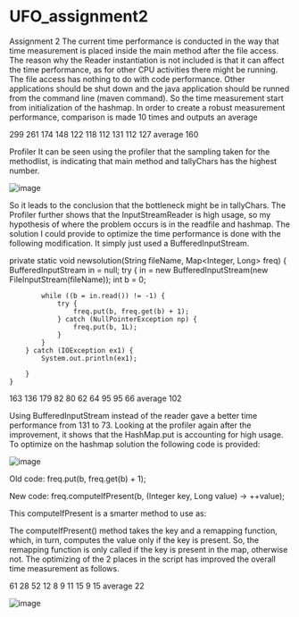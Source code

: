# UFO_assignment2

Assignment 2
The current time performance is conducted in the way that time measurement is placed inside the main method after the file access.
The reason why the Reader instantiation is not included is that it can affect the time performance, as for other CPU activities there might
be running. The file access has nothing to do with code performance. Other applications should be shut down and the
java application should be runned from the command line (maven command).
So the time measurement start from initialization of the hashmap. In order to create a robust measurement performance, comparison is made 10 times and outputs an average

299
261
174
148
122
118
112
131
112
127
average 160



Profiler
It can be seen using the profiler that the sampling taken for the methodlist, is indicating that main method and tallyChars has the highest number.

![image](https://user-images.githubusercontent.com/40825848/68544593-27d60700-03c5-11ea-8b5c-59e713982d77.png)

So it leads to the conclusion that the bottleneck might be in tallyChars. The Profiler further shows that the InputStreamReader is high usage,
so my hypothesis of where the problem occurs is in the readfile and hashmap.
The solution I could provide to optimize the time performance is done with the following modification. It simply just used a BufferedInputStream.

private static void newsolution(String fileName, Map<Integer, Long> freq)
    {
                BufferedInputStream in = null;
        try {
            in = new BufferedInputStream(new FileInputStream(fileName));
            int b = 0;

            while ((b = in.read()) != -1) {
                try {
                    freq.put(b, freq.get(b) + 1);
                } catch (NullPointerException np) {
                    freq.put(b, 1L);
                }
            }
        } catch (IOException ex1) {
            System.out.println(ex1);

        }
    }


163
136
179
82
80
62
64
95
95
66
average 102


Using BufferedInputStream instead of the reader gave a better time performance from 131 to 73.
Looking at the profiler again after the improvement, it shows that the HashMap.put is accounting for high usage.
To optimize on the hashmap solution the following code is provided:

![image](https://user-images.githubusercontent.com/40825848/68544628-6e2b6600-03c5-11ea-9422-0bd3fc266ca0.png)

Old code: freq.put(b, freq.get(b) + 1);

New code: freq.computeIfPresent(b, (Integer key, Long value) -> ++value);

This computeIfPresent is a smarter method to use as: 

The computeIfPresent() method takes the key and a remapping function, which, in turn, computes the value only if the key is present. 
So, the remapping function is only called if the key is present in the map, otherwise not. 
The optimizing of the 2 places in the script has improved the overall time measurement as follows.  

61
28
52
12
8
9
11
15
9
15
average 22

![image](https://user-images.githubusercontent.com/40825848/68544635-84392680-03c5-11ea-8894-442722e0e843.png)




